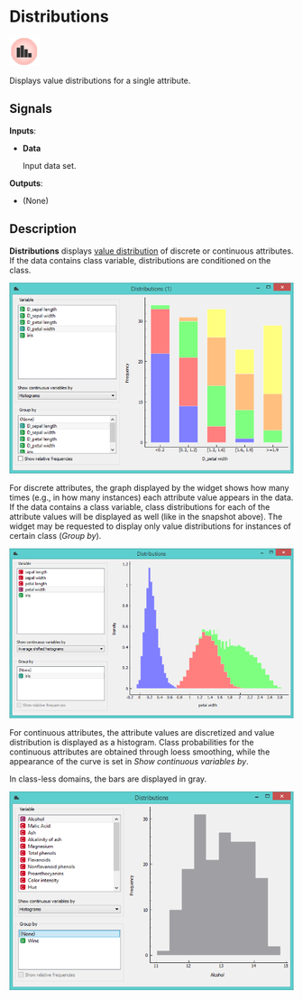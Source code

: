 Distributions
=============

![image](icons/distributions.png)

Displays value distributions for a single attribute.

Signals
-------

**Inputs**:

- **Data**

  Input data set.

**Outputs**:

- (None)

Description
-----------

**Distributions** displays [value distribution](https://en.wikipedia.org/wiki/Frequency_distribution) of discrete or continuous attributes. If the data contains class variable, distributions are
conditioned on the class.

![Distribution for a discrete feature](images/Distributions-Disc.png)

For discrete attributes, the graph displayed by the widget shows how
many times (e.g., in how many instances) each attribute
value appears in the data. If the data contains a class variable, class
distributions for each of the attribute values will be displayed as well
(like in the snapshot above). The widget may be requested to display
only value distributions for instances of certain class (*Group by*).

![Distribution for a continuous feature](images/Distributions-Cont.png)

For continuous attributes, the attribute values are discretized and
value distribution is displayed as a histogram. Class
probabilities for the continuous attributes are obtained through loess
smoothing, while the appearance of the curve is set in *Show continuous variables by*.

In class-less domains, the bars are displayed in gray.

![Distribution with no class variable](images/Distributions-NoClass.png)
